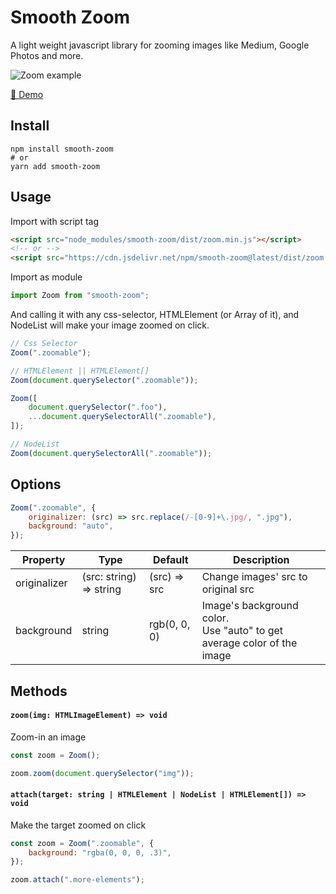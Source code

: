 # Smooth Zoom

A light weight javascript library for zooming images like Medium, Google Photos and more.

![Zoom example](https://blog.kakaocdn.net/dn/bGIJcB/btqXgnLZRC1/YSa09cEo2qD1ntYCvhCNWK/img.gif)

[👀 Demo](https://smooth-zoom.marshall-ku.com)

## Install

```
npm install smooth-zoom
# or
yarn add smooth-zoom
```

## Usage

Import with script tag

```html
<script src="node_modules/smooth-zoom/dist/zoom.min.js"></script>
<!-- or -->
<script src="https://cdn.jsdelivr.net/npm/smooth-zoom@latest/dist/zoom.min.js"></script>
```

Import as module

```javascript
import Zoom from "smooth-zoom";
```

And calling it with any css-selector, HTMLElement (or Array of it), and NodeList will make your image zoomed on click.

```javascript
// Css Selector
Zoom(".zoomable");

// HTMLElement || HTMLElement[]
Zoom(document.querySelector(".zoomable"));

Zoom([
    document.querySelector(".foo"),
    ...document.querySelectorAll(".zoomable"),
]);

// NodeList
Zoom(document.querySelectorAll(".zoomable"));
```

## Options

```javascript
Zoom(".zoomable", {
    originalizer: (src) => src.replace(/-[0-9]+\.jpg/, ".jpg"),
    background: "auto",
});
```

| Property     | Type                    | Default      | Description                                                               |
| ------------ | ----------------------- | ------------ | ------------------------------------------------------------------------- |
| originalizer | (src: string) => string | (src) => src | Change images' src to original src                                        |
| background   | string                  | rgb(0, 0, 0) | Image's background color.<br>Use "auto" to get average color of the image |

## Methods

#### `zoom(img: HTMLImageElement) => void`

Zoom-in an image

```javascript
const zoom = Zoom();

zoom.zoom(document.querySelector("img"));
```

#### `attach(target: string | HTMLElement | NodeList | HTMLElement[]) => void`

Make the target zoomed on click

```javascript
const zoom = Zoom(".zoomable", {
    background: "rgba(0, 0, 0, .3)",
});

zoom.attach(".more-elements");
```
